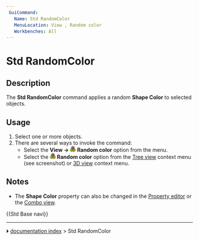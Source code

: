 ```yaml
---
 GuiCommand:
   Name: Std RandomColor
   MenuLocation: View , Random color
   Workbenches: All
---
```


# Std RandomColor

## Description

The **Std RandomColor** command applies a random **Shape Color** to selected objects.

## Usage

1.  Select one or more objects.
2.  There are several ways to invoke the command:
    -   Select the **View → <img src="images/Std_RandomColor.svg" width=16px> Random color** option from the menu.
    -   Select the **<img src="images/Std_RandomColor.svg" width=16px> Random color** option from the [Tree view](Tree_view.md) context menu (see screenshot) or [3D view](3D_view.md) context menu.

## Notes

-   The **Shape Color** property can also be changed in the [Property editor](Property_editor.md) or the [Combo view](Combo_view.md).




 {{Std Base navi}}



---
⏵ [documentation index](../README.md) > Std RandomColor
